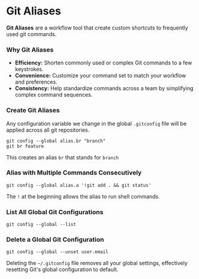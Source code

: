 # Git Aliases

**Git Aliases** are a workflow tool that create custom shortcuts to frequently used git commands.

### Why Git Aliases

- **Efficiency:** Shorten commonly used or complex Git commands to a few keystrokes.
- **Convenience:** Customize your command set to match your workflow and preferences.
- **Consistency:** Help standardize commands across a team by simplifying complex command sequences.

### Create Git Aliases

Any configuration variable we change in the global `.gitconfig` file will be applied across all git repositories.

```
git config --global alias.br "branch"
git br feature
```

This creates an alias `br` that stands for `branch`

### Alias with Multiple Commands Consecutively

```
git config --global alias.a '!git add . && git status'
```

The `!` at the beginning allows the alias to run shell commands.

### List All Global Git Configurations

```
git config --global --list
```

### Delete a Global Git Configuration

```
git config --global --unset user.email
```

Deleting the `~/.gitconfig` file removes all your global settings, effectively resetting Git's global configuration to default.
